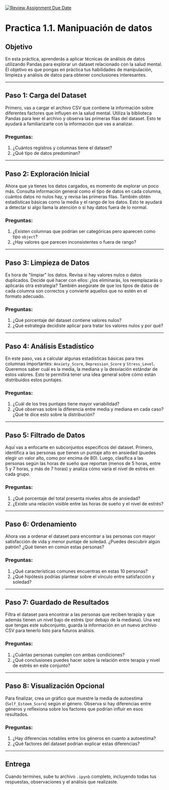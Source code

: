 [![Review Assignment Due Date](https://classroom.github.com/assets/deadline-readme-button-22041afd0340ce965d47ae6ef1cefeee28c7c493a6346c4f15d667ab976d596c.svg)](https://classroom.github.com/a/awJdrMxa)
# Practica 1.1. Manipuación de datos

## Objetivo

En esta práctica, aprenderás a aplicar técnicas de análisis de datos utilizando Pandas para explorar un dataset relacionado con la salud mental. El objetivo es que pongas en práctica tus habilidades de manipulación, limpieza y análisis de datos para obtener conclusiones interesantes.

---

## Paso 1: Carga del Dataset

Primero, vas a cargar el archivo CSV que contiene la información sobre diferentes factores que influyen en la salud mental. Utiliza la biblioteca Pandas para leer el archivo y observa las primeras filas del dataset. Esto te ayudará a familiarizarte con la información que vas a analizar.

### Preguntas:

1. ¿Cuántos registros y columnas tiene el dataset?
2. ¿Qué tipo de datos predominan?

---

## Paso 2: Exploración Inicial

Ahora que ya tienes los datos cargados, es momento de explorar un poco más. Consulta información general como el tipo de datos en cada columna, cuántos datos no nulos hay, y revisa las primeras filas. También obtén estadísticas básicas como la media y el rango de los datos. Esto te ayudará a detectar si algo llama la atención o si hay datos fuera de lo normal.

### Preguntas:

1. ¿Existen columnas que podrían ser categóricas pero aparecen como tipo `object`?
2. ¿Hay valores que parecen inconsistentes o fuera de rango?

---

## Paso 3: Limpieza de Datos

Es hora de "limpiar" los datos. Revisa si hay valores nulos o datos duplicados. Decide qué hacer con ellos: ¿los eliminarás, los reemplazarás o aplicarás otra estrategia? También asegúrate de que los tipos de datos de cada columna son correctos y convierte aquellos que no estén en el formato adecuado.

### Preguntas:

1. ¿Qué porcentaje del dataset contiene valores nulos?
2. ¿Qué estrategia decidiste aplicar para tratar los valores nulos y por qué?

---

## Paso 4: Análisis Estadístico

En este paso, vas a calcular algunas estadísticas básicas para tres columnas importantes: `Anxiety_Score`, `Depression_Score` y `Stress_Level`. Queremos saber cuál es la media, la mediana y la desviación estándar de estos valores. Esto te permitirá tener una idea general sobre cómo están distribuidos estos puntajes.

### Preguntas:

1. ¿Cuál de los tres puntajes tiene mayor variabilidad?
2. ¿Qué observas sobre la diferencia entre media y mediana en cada caso? ¿Qué te dice esto sobre la distribución?

---

## Paso 5: Filtrado de Datos

Aquí vas a enfocarte en subconjuntos específicos del dataset. Primero, identifica a las personas que tienen un puntaje alto en ansiedad (puedes elegir un valor alto, como por encima de 80). Luego, clasifica a las personas según las horas de sueño que reportan (menos de 5 horas, entre 5 y 7 horas, y más de 7 horas) y analiza cómo varía el nivel de estrés en cada grupo.

### Preguntas:

1. ¿Qué porcentaje del total presenta niveles altos de ansiedad?
2. ¿Existe una relación visible entre las horas de sueño y el nivel de estrés?

---

## Paso 6: Ordenamiento

Ahora vas a ordenar el dataset para encontrar a las personas con mayor satisfacción de vida y menor puntaje de soledad. ¿Puedes descubrir algún patrón? ¿Qué tienen en común estas personas?

### Preguntas:

1. ¿Qué características comunes encuentras en estas 10 personas?
2. ¿Qué hipótesis podrías plantear sobre el vínculo entre satisfacción y soledad?

---

## Paso 7: Guardado de Resultados

Filtra el dataset para encontrar a las personas que reciben terapia y que además tienen un nivel bajo de estrés (por debajo de la mediana). Una vez que tengas este subconjunto, guarda la información en un nuevo archivo CSV para tenerlo listo para futuros análisis.

### Preguntas:

1. ¿Cuántas personas cumplen con ambas condiciones?
2. ¿Qué conclusiones puedes hacer sobre la relación entre terapia y nivel de estrés en este conjunto?

---

## Paso 8: Visualización Opcional

Para finalizar, crea un gráfico que muestre la media de autoestima (`Self_Esteem_Score`) según el género. Observa si hay diferencias entre géneros y reflexiona sobre los factores que podrían influir en esos resultados.

### Preguntas:

1. ¿Hay diferencias notables entre los géneros en cuanto a autoestima?
2. ¿Qué factores del dataset podrían explicar estas diferencias?

---

## Entrega

Cuando termines, sube tu archivo `.ipynb` completo, incluyendo todas tus respuestas, observaciones y el análisis que realizaste.
